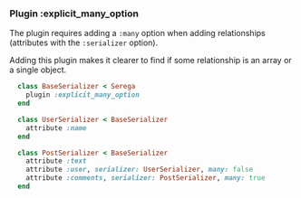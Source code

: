 ### Plugin :explicit_many_option

The plugin requires adding a `:many` option when adding relationships
(attributes with the `:serializer` option).

Adding this plugin makes it clearer to find if some relationship is an array or
a single object.

```ruby
  class BaseSerializer < Serega
    plugin :explicit_many_option
  end

  class UserSerializer < BaseSerializer
    attribute :name
  end

  class PostSerializer < BaseSerializer
    attribute :text
    attribute :user, serializer: UserSerializer, many: false
    attribute :comments, serializer: PostSerializer, many: true
  end
```

